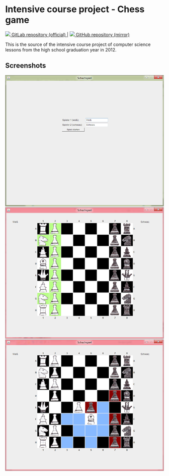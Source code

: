 # Intensive course project - Chess game

<a href="https://gitlab.com/philipp.schweig/IntensiveCourseProject2012-ChessGame">
<img height="16" src="https://gitlab-org.gitlab.io/gitlab-svgs/favicon.ico"> GitLab repository (official)
<a/>
|
<a href="https://github.com/philippschweig/IntensiveCourseProject2012-ChessGame">
<img height="16" src="https://github.githubassets.com/favicons/favicon.svg"> GitHub repository (mirror)
<a/>

This is the source of the intensive course project of computer science lessons from the high school graduation year in 2012.

## Screenshots

![Screenshot 3](documentation/Screenshot3.png)
![Screenshot 1](documentation/Screenshot.png)
![Screenshot 2](documentation/Screenshot2.png)

